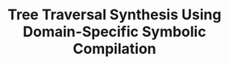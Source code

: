 ---
layout: post
title:  "Tree Traversal Synthesis Using Domain-Specific Symbolic Compilation"
categories: research
authors: "Yanju Chen, <strong>Junrui Liu</strong>, Yu Feng, Rastislav Bodik"
venue: "ASPLOS'22"
arxiv: https://dl.acm.org/doi/10.1145/3503222.3507751
---